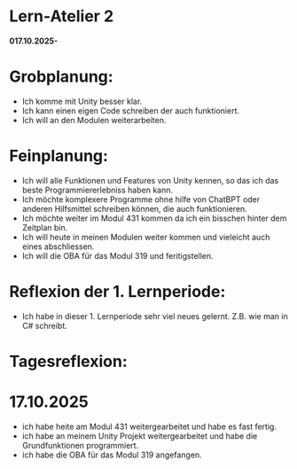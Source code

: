 
# Lern-Atelier 2
**017.10.2025-**


# Grobplanung:
- Ich komme mit Unity besser klar.
- Ich kann einen eigen Code schreiben der auch funktioniert.
- Ich will an den Modulen weiterarbeiten.


# Feinplanung:
- Ich will alle Funktionen und Features von Unity kennen, so das ich das beste Programmiererlebniss haben kann.
- Ich möchte komplexere Programme ohne hilfe von ChatBPT oder anderen Hilfsmittel schreiben können, die auch funktionieren.
- Ich möchte weiter im Modul 431 kommen da ich ein bisschen hinter dem Zeitplan bin.
- Ich will heute in meinen Modulen weiter kommen und vieleicht auch eines abschliessen.
- Ich will die OBA für das Modul 319  und feritigstellen.


# Reflexion der 1. Lernperiode:
- Ich habe in dieser 1. Lernperiode sehr viel neues gelernt. Z.B. wie man in C# schreibt.


# Tagesreflexion:
# 17.10.2025

- ich habe heite am Modul 431 weitergearbeitet und habe es fast fertig.
- ich habe an meinem Unity Projekt weitergearbeitet und habe die Grundfunktionen programmiert.
- ich habe die OBA für das Modul 319 angefangen.


